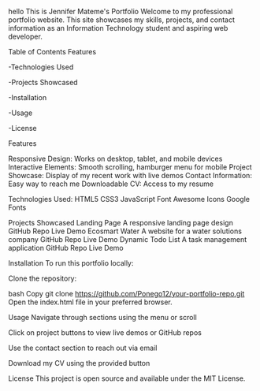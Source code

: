 hello This is Jennifer Mateme's Portfolio
Welcome to my professional portfolio website. This site showcases my skills, projects, and contact information as an Information Technology student and aspiring web developer.

Table of Contents
Features

-Technologies Used

-Projects Showcased

-Installation

-Usage

-License

Features

Responsive Design: Works on desktop, tablet, and mobile devices
Interactive Elements: Smooth scrolling, hamburger menu for mobile
Project Showcase: Display of my recent work with live demos
Contact Information: Easy way to reach me
Downloadable CV: Access to my resume

Technologies Used:
HTML5
CSS3
JavaScript
Font Awesome Icons
Google Fonts

Projects Showcased
Landing Page
A responsive landing page design
GitHub Repo
Live Demo
Ecosmart Water
A website for a water solutions company
GitHub Repo
Live Demo
Dynamic Todo List
A task management application
GitHub Repo
Live Demo

Installation
To run this portfolio locally:

Clone the repository:

bash
Copy
git clone https://github.com/Ponego12/your-portfolio-repo.git
Open the index.html file in your preferred browser.

Usage
Navigate through sections using the menu or scroll

Click on project buttons to view live demos or GitHub repos

Use the contact section to reach out via email

Download my CV using the provided button

License
This project is open source and available under the MIT License.
